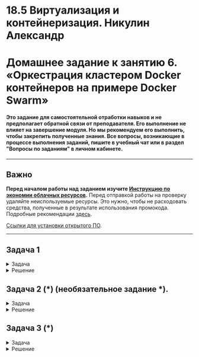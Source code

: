 # 18.5 Виртуализация и контейнеризация.  Никулин Александр
# Домашнее задание к занятию 6. «Оркестрация кластером Docker контейнеров на примере Docker Swarm»

#### Это задание для самостоятельной отработки навыков и не предполагает обратной связи от преподавателя. Его выполнение не влияет на завершение модуля. Но мы рекомендуем его выполнить, чтобы закрепить полученные знания. Все вопросы, возникающие в процессе выполнения заданий, пишите в учебный чат или в раздел "Вопросы по заданиям" в личном кабинете.

---

## Важно

**Перед началом работы над заданием изучите [Инструкцию по экономии облачных ресурсов](https://github.com/netology-code/devops-materials/blob/master/cloudwork.MD).**
Перед отправкой работы на проверку удаляйте неиспользуемые ресурсы.
Это нужно, чтобы не расходовать средства, полученные в результате использования промокода.
Подробные рекомендации [здесь](https://github.com/netology-code/virt-homeworks/blob/virt-11/r/README.md).

[Ссылки для установки открытого ПО](https://github.com/netology-code/devops-materials/blob/master/README.md).

---

## Задача 1

<details>
  <summary>Задача</summary>
  
  Создайте ваш первый Docker Swarm-кластер в Яндекс Облаке.
  Документация swarm: https://docs.docker.com/engine/reference/commandline/swarm_init/
  1. Создайте 3 облачные виртуальные машины в одной сети.
  2. Установите docker на каждую ВМ.
  3. Создайте swarm-кластер из 1 мастера и 2-х рабочих нод.
  
  4. Проверьте список нод командой:
  ```
  docker node ls
  ```

</details>

<details>
  <summary>Решение</summary>

  0. Сделал 3+3
  1. подгтовил террафформ конфиги + ansible - за основу подготовил свои.
  2. https://github.com/ADNikulin/docker-swarm-fast-example
  3. произвел авторизацию с яндекс консолью
  4. ```sh
     terraform init
     terraform paln
     terraform apply
     ```
  5. На выходе настроен аутпут файл, который генерит любое количество воркеров и менеджеров и записывает их в инвентарь
  6. запускаем и получаем на выходе настроенные машинки: \
     ![image](https://github.com/user-attachments/assets/bb6cd9eb-7c8e-4fb4-9db1-be13854e74f2)
  7. + настроенный inventory \
     ![image](https://github.com/user-attachments/assets/03d43473-d5e8-4f08-b061-3d11c853022f)
  8. запускаем ansible
     ```sh
     ansible-playbook playbook.yaml -i inventory.yaml 
     ```
  9. ![image](https://github.com/user-attachments/assets/efd2529f-d641-4615-a128-795b2a62324c)
  10. ![image](https://github.com/user-attachments/assets/9e2404eb-adfd-403d-bbbe-a2f9e363fec9)
  11. ![image](https://github.com/user-attachments/assets/38d3b6d0-c405-428e-a319-c385466a892c)
  12. МОжно было бы настроить ещё и настройку кластера через энсибл, но решил пока руками. (А так на будущее - https://github.com/sergey-gr/ansible-docker-swarm-cluster/blob/main/README.md или https://github.com/netology-code/virtd-homeworks/blob/shvirtd-1/05-virt-05-docker-swarm/src/ansible/swarm-deploy-cluster.yml) 
  13. ![image](https://github.com/user-attachments/assets/5cecf482-09f5-4d33-9c21-0bfb655a7565)
  14. ![image](https://github.com/user-attachments/assets/0c808228-1fc8-4c1e-a0ab-ebc32eb8995c)
  15. ![image](https://github.com/user-attachments/assets/76f6ec40-7eab-4135-8de5-d93bf43f4c69)
  16. ![image](https://github.com/user-attachments/assets/b78ee9e3-bcfa-4cf6-b4c5-fff8a6fd8edb)
  17. ![image](https://github.com/user-attachments/assets/4c5f4136-6344-4e26-b8a0-28acfe84d2c6)
  18. ![image](https://github.com/user-attachments/assets/a23a249c-60f2-4311-aca1-64711da9f56a)
  19. ![image](https://github.com/user-attachments/assets/12a5d3ed-41cd-4328-9cc3-f2ab3c7eb999)
  20. 


</details>

## Задача 2 (*) (необязательное задание *).
<details>
  <summary>Задача</summary>
    
  1.  Задеплойте ваш python-fork из предыдущего ДЗ(05-virt-04-docker-in-practice) в получившийся кластер.
  2. Удалите стенд.

</details>

<details>
  <summary>Решение</summary>

  - ![image](https://github.com/user-attachments/assets/81c1c83f-aa87-40c6-a9f9-0b51733343f8)
  - ![image](https://github.com/user-attachments/assets/568523a6-97d8-4d72-8492-35ba9a3281e6)


</details>
  
## Задача 3 (*)

<details>
  <summary>Задача</summary>

  Если вы уже знакомы с terraform и ansible  - повторите практику по примеру лекции "Развертывание стека микросервисов в Docker Swarm кластере". Попробуйте улучшить пайплайн, запустив ansible через terraform синамическим инвентарем.
  
  Проверьте доступность grafana.
  
  Иначе вернитесь к выполнению задания после прохождения модулей "terraform" и "ansible".
  
</details>

<details>
  <summary>Решение</summary>

  > Собственно выполнил всё в пункте 1.
  > ![image](https://github.com/user-attachments/assets/6adf08ff-eaea-4881-86f6-3c8ffdb90a8a) \
  > 

</details>
